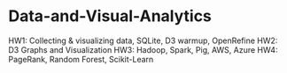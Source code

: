 # Data-and-Visual-Analytics

HW1: Collecting & visualizing data, SQLite, D3 warmup, OpenRefine
HW2: D3 Graphs and Visualization
HW3: Hadoop, Spark, Pig, AWS, Azure
HW4: PageRank, Random Forest, Scikit-Learn
